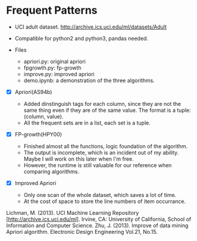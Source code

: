 # Frequent Patterns

- UCI adult dataset. http://archive.ics.uci.edu/ml/datasets/Adult
- Compatible for python2 and python3, pandas needed.

- Files
    - apriori.py: original apriori
    - fpgrowth.py: fp-growth
    - improve.py: improved apriori
    - demo.ipynb: a demonstration of the three algorithms.

- [X] Apriori(AS94b)
    - Added dinstinguish tags for each column, since they are not the same thing even if they are of the same value. The format is a tuple: (column, value).
    - All the frequent sets are in a list, each set is a tuple.

- [X] FP-growth(HPY00)
    - Finished almost all the functions, logic foundation of the algorithm.
    - The output is incomplete, which is an incident out of my ability. Maybe I will work on this later when I'm free.
    - However, the runtime is still valuable for our reference when comparing algorithms.

- [X] Improved Apriori
    - Only one scan of the whole dataset, which saves a lot of time.
    - At the cost of space to store the line numbers of item occurrance.

Lichman, M. (2013). UCI Machine Learning Repository [http://archive.ics.uci.edu/ml]. Irvine, CA: University of California, School of Information and Computer Science.
Zhu, J. (2013). Improve of data mining Apriori algorithm. Electronic Design Engineering Vol.21, No.15.
